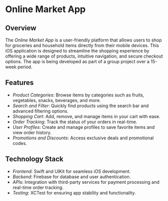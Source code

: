 # Online Market App

## Overview
The *Online Market App* is a user-friendly platform that allows users to shop for groceries and household items directly from their mobile devices. 
This iOS application is designed to streamline the shopping experience by offering a wide range of products, intuitive navigation, and secure checkout options. 
The app is being developed as part of a group project over a 15-week period.

## Features
- *Product Categories*: Browse items by categories such as fruits, vegetables, snacks, beverages, and more.
- *Search and Filter*: Quickly find products using the search bar and advanced filtering options.
- *Shopping Cart*: Add, remove, and manage items in your cart with ease.
- *Order Tracking*: Track the status of your orders in real-time.
- *User Profiles*: Create and manage profiles to save favorite items and view order history.
- *Promotions and Discounts*: Access exclusive deals and promotional codes.

## Technology Stack
- *Frontend*: Swift and UIKit for seamless iOS development.
- *Backend*: Firebase for database and user authentication.
- *APIs*: Integration with third-party services for payment processing and real-time order tracking.
- *Testing*: XCTest for ensuring app stability and functionality.
